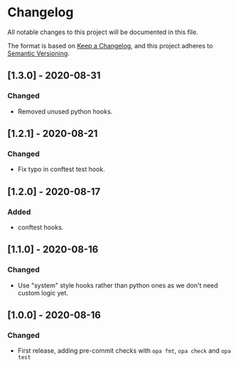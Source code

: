 # Changelog
All notable changes to this project will be documented in this file.

The format is based on [Keep a Changelog](https://keepachangelog.com/en/1.0.0/),
and this project adheres to [Semantic Versioning](https://semver.org/spec/v2.0.0.html).

## [1.3.0] - 2020-08-31
### Changed
- Removed unused python hooks.

## [1.2.1] - 2020-08-21
### Changed
- Fix typo in conftest test hook.

## [1.2.0] - 2020-08-17
### Added
- conftest hooks.

## [1.1.0] - 2020-08-16
### Changed
- Use "system" style hooks rather than python ones as we don't need custom logic yet.

## [1.0.0] - 2020-08-16
### Changed
- First release, adding pre-commit checks with `opa fmt`, `opa check` and `opa test`
